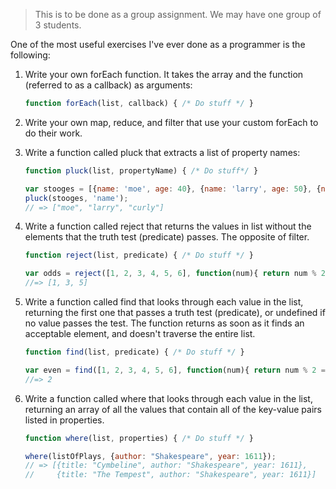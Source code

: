 > This is to be done as a group assignment. We may have one group of 3 students.

One of the most useful exercises I've ever done as a programmer is the following:

1. Write your own forEach function. It takes the array and the function (referred to as a callback) as arguments:
    ```js
    function forEach(list, callback) { /* Do stuff */ }
    ```

2. Write your own map, reduce, and filter that use your custom forEach to do their work.

3. Write a function called pluck that extracts a list of property names:
    ```js
    function pluck(list, propertyName) { /* Do stuff*/ }

    var stooges = [{name: 'moe', age: 40}, {name: 'larry', age: 50}, {name: 'curly', age: 60}];
    pluck(stooges, 'name');
    // => ["moe", "larry", "curly"]
    ```

4. Write a function called reject that returns the values in list without the elements that the truth test (predicate) passes. The opposite of filter.
    ```js
    function reject(list, predicate) { /* Do stuff */ }

    var odds = reject([1, 2, 3, 4, 5, 6], function(num){ return num % 2 == 0; });
    //=> [1, 3, 5]
    ```

5. Write a function called find that looks through each value in the list, returning the first one that passes a truth test (predicate), or undefined if no value passes the test. The function returns as soon as it finds an acceptable element, and doesn't traverse the entire list.
    ```js
    function find(list, predicate) { /* Do stuff */ }

    var even = find([1, 2, 3, 4, 5, 6], function(num){ return num % 2 == 0; });
    //=> 2
    ```

6. Write a function called where that looks through each value in the list, returning an array of all the values that contain all of the key-value pairs listed in properties.
    ```js
    function where(list, properties) { /* Do stuff */ }

    where(listOfPlays, {author: "Shakespeare", year: 1611});
    // => [{title: "Cymbeline", author: "Shakespeare", year: 1611},
    //     {title: "The Tempest", author: "Shakespeare", year: 1611}]
    ```